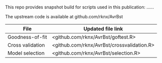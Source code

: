This repo provides snapshot build for scripts used in this publication:
......

The upstream code is available at github.com/rknx/AvrBst

File             | Updated file link                        
-----------------|-----------------------------------------
Goodness-of-fit  | <github.com/rknx/AvrBst/goftest.R>        
Cross validation | <github.com/rknx/AvrBst/crossvalidation.R>
Model selection  | <github.com/rknx/AvrBst/selection.R>      
